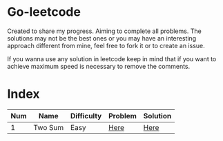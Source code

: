 # Go-leetcode

Created to share my progress. Aiming to complete all problems. The solutions may not be the best ones or you may have an interesting approach different from mine, feel free to fork it or to create an issue.

If you wanna use any solution in leetcode keep in mind that if you want to achieve maximum speed is necessary to remove the comments.

# Index

| Num | Name    | Difficulty | Problem | Solution                                                                                 |
| --- | ------- | ---------- | ---------- | ---------------------------------------------------------------------------------------- |
| 1   | Two Sum | Easy       | [Here](https://leetcode.com/problems/two-sum/)      | [Here](https://github.com/FumingPower3925/go-leetcode/tree/main/problems/1.%20Two%20Sum) |


